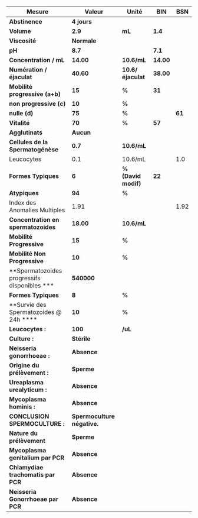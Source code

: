 |                   Mesure                   |           Valeur          |       Unité       |   BIN   |  BSN |
|--------------------------------------------|---------------------------|-------------------|---------|------|
|               **Abstinence**               |        **4 jours**        |                   |         |      |
|                 **Volume**                 |          **2.9**          |       **mL**      | **1.4** |      |
|                **Viscosité**               |        **Normale**        |                   |         |      |
|                   **pH**                   |          **8.7**          |                   | **7.1** |      |
|           **Concentration / mL**           |         **14.00**         |    **10.6/mL**    |**14.00**|      |
|          **Numération / éjaculat**         |         **40.60**         | **10.6/éjaculat** |**38.00**|      |
|       **Mobilité progressive (a+b)**       |           **15**          |       **%**       |  **31** |      |
|           **non progressive (c)**          |           **10**          |       **%**       |         |      |
|                **nulle (d)**               |           **75**          |       **%**       |         |**61**|
|                **Vitalité**                |           **70**          |       **%**       |  **57** |      |
|               **Agglutinats**              |         **Aucun**         |                   |         |      |
|      **Cellules de la Spermatogénèse**     |          **0.7**          |    **10.6/mL**    |         |      |
|                 Leucocytes                 |            0.1            |      10.6/mL      |         |  1.0 |
|             **Formes Typiques**            |           **6**           |**% (David modif)**|  **22** |      |
|                **Atypiques**               |           **94**          |       **%**       |         |      |
|        Index des Anomalies Multiples       |            1.91           |                   |         | 1.92 |
|     **Concentration en spermatozoides**    |         **18.00**         |    **10.6/mL**    |         |      |
|          **Mobilité Progressive**          |           **15**          |       **%**       |         |      |
|        **Mobilité Non Progressive**        |           **10**          |       **%**       |         |      |
|**Spermatozoides progressifs disponibles ***|         **540000**        |                   |         |      |
|             **Formes Typiques**            |           **8**           |       **%**       |         |      |
|   **Survie des Spermatozoides @ 24h ****   |           **10**          |       **%**       |         |      |
|              **Leucocytes :**              |          **100**          |      **/uL**      |         |      |
|                **Culture :**               |        **Stérile**        |                   |         |      |
|         **Neisseria gonorrhoeae :**        |        **Absence**        |                   |         |      |
|        **Origine du prélèvement :**        |         **Sperme**        |                   |         |      |
|        **Ureaplasma urealyticum :**        |        **Absence**        |                   |         |      |
|          **Mycoplasma hominis :**          |        **Absence**        |                   |         |      |
|       **CONCLUSION SPERMOCULTURE :**       |**Spermoculture négative.**|                   |         |      |
|          **Nature du prélèvement**         |         **Sperme**        |                   |         |      |
|      **Mycoplasma genitalium par PCR**     |        **Absence**        |                   |         |      |
|     **Chlamydiae trachomatis par PCR**     |        **Absence**        |                   |         |      |
|      **Neisseria Gonorrhoeae par PCR**     |        **Absence**        |                   |         |      |